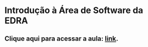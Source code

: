 # Introdução à Área de Software da EDRA
## Clique aqui para acessar a aula: [link](https://mybinder.org/v2/gh/leommiranda/aula_de_software/dev_2?filepath=aula_de_software.ipynb). 
